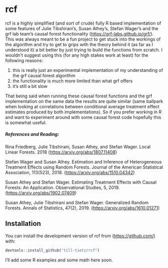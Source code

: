 
<!-- README.md is generated from README.Rmd. Please edit that file -->

# rcf

<!-- badges: start -->

<!-- badges: end -->

rcf is a highly simplified (and sort of crude) fully R based
implementation of some features of Julie Tibshirani’s, Susan Athey’s,
Stefan Wager’s and the grf lab team’s causal forest functionality
(<https://grf-labs.github.io/grf/>). This was always meant to be a fun
project to get stuck into the workings of the algorithm and try to get
to grips with the theory behind it (as far as I understood it) a bit
better by just trying to build the functions from scratch. I wouldn’t
suggest using this (for any high stakes work at least) for the following
reasons:

1.  this is really just an experimental implementation of my
    understanding of the grf causal forest algorithm
2.  the functionality is much more limited than what grf offers
3.  it’s still a bit slow

That being said when running these causal forest functions and the grf
implementation on the same data the results are quite similar (same
ballpark when looking at correlations between conditional average
treatment effect estimates produced by both implementations). So if you
prefer working in R and want to experiment around with some causal
forest code hopefully this is somewhat useful.

##### References and Reading:

Rina Friedberg, Julie Tibshirani, Susan Athey, and Stefan Wager. Local
Linear Forests. 2018 (<https://arxiv.org/abs/1807.11408>)

Stefan Wager and Susan Athey. Estimation and Inference of Heterogeneous
Treatment Effects using Random Forests. Journal of the American
Statistical Association, 113(523), 2018.
(<https://arxiv.org/abs/1510.04342>)

Susan Athey and Stefan Wager. Estimating Treatment Effects with Causal
Forests: An Application. Observational Studies, 5, 2019.
(<https://arxiv.org/abs/1902.07409>)

Susan Athey, Julie Tibshirani and Stefan Wager. Generalized Random
Forests. Annals of Statistics, 47(2), 2019.
(<https://arxiv.org/abs/1610.01271>)

## Installation

You can install the development version of rcf from
(<https://github.com/>) with:

``` r
devtools::install_github("till-tietz/rcf")
```

I’ll add some R examples and some math here soon.
